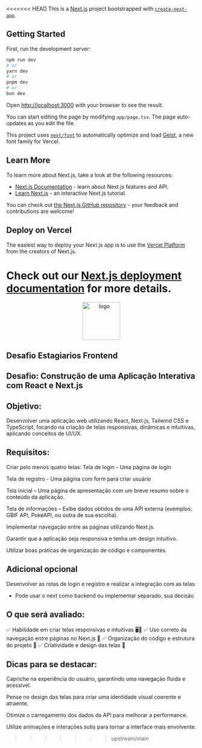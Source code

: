 <<<<<<< HEAD
This is a [Next.js](https://nextjs.org) project bootstrapped with [`create-next-app`](https://nextjs.org/docs/app/api-reference/cli/create-next-app).

## Getting Started

First, run the development server:

```bash
npm run dev
# or
yarn dev
# or
pnpm dev
# or
bun dev
```

Open [http://localhost:3000](http://localhost:3000) with your browser to see the result.

You can start editing the page by modifying `app/page.tsx`. The page auto-updates as you edit the file.

This project uses [`next/font`](https://nextjs.org/docs/app/building-your-application/optimizing/fonts) to automatically optimize and load [Geist](https://vercel.com/font), a new font family for Vercel.

## Learn More

To learn more about Next.js, take a look at the following resources:

- [Next.js Documentation](https://nextjs.org/docs) - learn about Next.js features and API.
- [Learn Next.js](https://nextjs.org/learn) - an interactive Next.js tutorial.

You can check out [the Next.js GitHub repository](https://github.com/vercel/next.js) - your feedback and contributions are welcome!

## Deploy on Vercel

The easiest way to deploy your Next.js app is to use the [Vercel Platform](https://vercel.com/new?utm_medium=default-template&filter=next.js&utm_source=create-next-app&utm_campaign=create-next-app-readme) from the creators of Next.js.

Check out our [Next.js deployment documentation](https://nextjs.org/docs/app/building-your-application/deploying) for more details.
=======
<div align="center">  
  <img src="https://github.com/user-attachments/assets/2acc5cab-7ec9-4cc6-a3fc-1fe80eceee73" alt="logo" style="width:100px"></img>
</div>

## Desafio Estagiarios Frontend

## Desafio: Construção de uma Aplicação Interativa com React e Next.js
## Objetivo:

Desenvolver uma aplicação web utilizando React, Next.js, Tailwind CSS e TypeScript, focando na criação de telas responsivas, dinâmicas e intuitivas, aplicando conceitos de UI/UX.
## Requisitos:

Criar pelo menos quatro telas:
Tela de login - Uma página de login

Tela de registro - Uma página com form para criar usuário

Tela inicial – Uma página de apresentação com um breve resumo sobre o conteúdo da aplicação.

Tela de informações – Exibe dados obtidos de uma API externa (exemplos: GBIF API, PokéAPI, ou outra de sua escolha).

Implementar navegação entre as páginas utilizando Next.js.

Garantir que a aplicação seja responsiva e tenha um design intuitivo.

Utilizar boas práticas de organização de código e componentes.

## Adicional opcional
Desenvolver as rotas de login e registro e realizar a integração com as telas

- Pode usar o next como backend ou implementar separado, sua decisão
  
## O que será avaliado:
✅ Habilidade em criar telas responsivas e intuitivas 🖥️📱
✅ Uso correto da navegação entre páginas no Next.js 🔄
✅ Organização do código e estrutura do projeto 📂
✅ Criatividade e design das telas 🎨

## Dicas para se destacar:
Capriche na experiência do usuário, garantindo uma navegação fluida e acessível.

Pense no design das telas para criar uma identidade visual coerente e atraente.

Otimize o carregamento dos dados da API para melhorar a performance.

Utilize animações e interações sutis para tornar a interface mais envolvente.
    
>>>>>>> upstream/main
